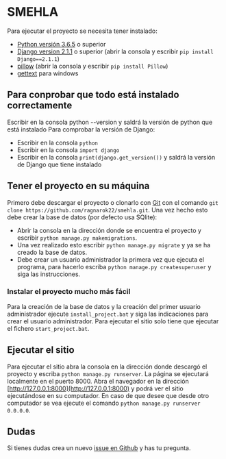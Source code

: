 # SMEHLA
Para ejecutar el proyecto se necesita tener instalado:
- [Python versión 3.6.5](https://www.python.org/downloads/release/python-365/) o superior
- [Django version 2.1.1](https://www.djangoproject.com/download/) o superior (abrir la consola y escribir `pip install Django==2.1.1`)
- [pillow](https://pypi.org/project/Pillow/) (abrir la consola y escribir `pip install Pillow`)
- [gettext](https://mlocati.github.io/articles/gettext-iconv-windows.html) para windows

## Para conprobar que todo está instalado correctamente
Escribir en la consola python --version y saldrá la versión de python que está instalado
Para comprobar la versión de Django:
- Escribir en la consola `python`
- Escribir en la consola `import django`
- Escribir en la consola `print(django.get_version())` y saldrá la versión de Django que tiene instalado

## Tener el proyecto en su máquina
Primero debe descargar el proyecto o clonarlo con [Git](https://git-scm.com/) con el comando `git clone https://github.com/ragnarok22/smehla.git`. Una vez hecho esto debe crear la base de datos (por defecto usa SQlite):
- Abrir la consola en la dirección donde se encuentra el proyecto y escribir `python manage.py makemigrations`.
- Una vez realizado esto escribir `python manage.py migrate` y ya se ha creado la base de datos.
- Debe crear un usuario administrador la primera vez que ejecuta el programa, para hacerlo escriba `python manage.py createsuperuser` y siga las instrucciones.

### Instalar el proyecto mucho más fácil
Para la creación de la base de datos y la creación del primer usuario administrador ejecute `install_project.bat` y siga las indicaciones para crear el usuario administrador. Para ejecutar el sitio solo tiene que ejecutar el fichero `start_project.bat`.

## Ejecutar el sitio
Para ejecutar el sitio abra la consola en la dirección donde descargó el proyecto y escriba `python manage.py runserver`. La página se ejecutará localmente en el puerto 8000. Abra el navegador en la dirección [http://127.0.0.1:8000](http://127.0.0.1:8000) y podrá ver el sitio ejecutándose en su computador. En caso de que desee que desde otro computador se vea ejecute el comando `python manage.py runserver 0.0.0.0`.

## Dudas
Si tienes dudas crea un nuevo [issue en Github](https://github.com/ragnarok22/smehla/issues/new) y has tu pregunta.